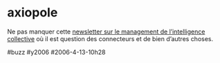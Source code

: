 # axiopole

Ne pas manquer cette [newsletter sur le management de l’intelligence collective](https://www.axiopole.net/egroup/LettreLireDetail.php?noe_arg=TWVudUxldHRyZVVzZXJfVmFyPW5vbmUmaWRfdHlwZWxldHRyZT0yJmxhbmc9ZnImZGlyZWN0X2xvZ2luPW5vZSZ1c2VyX2xvZ2luPXVzZXJfZnJhJnVzZXJfcGFzc3dvcmQ9MTBiZDc2YTU0MWM4ZWY1Zg==) où il est question des connecteurs et de bien d’autres choses.

#buzz #y2006 #2006-4-13-10h28
